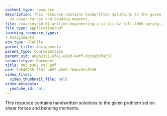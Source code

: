 ```yaml
---
content_type: resource
description: This resource contains handwritten solutions to the given problem set
  on shear forces and bending moments.
file: /courses/16-01-unified-engineering-i-ii-iii-iv-fall-2005-spring-2006/7d648235316fb09243d0fb4bc5ec8196_m03_ps02_sol.pdf
file_type: application/pdf
learning_resource_types:
- Assignments
ocw_type: OCWFile
parent_title: Assignments
parent_type: CourseSection
parent_uid: a6eb2151-6f41-806d-94ff-dc83eb5f4337
resourcetype: Document
title: m03_ps02_sol.pdf
uid: 7d648235-316f-b092-43d0-fb4bc5ec8196
video_files:
  video_thumbnail_file: null
video_metadata:
  youtube_id: null
---
```

This resource contains handwritten solutions to the given problem set on shear forces and bending moments.

